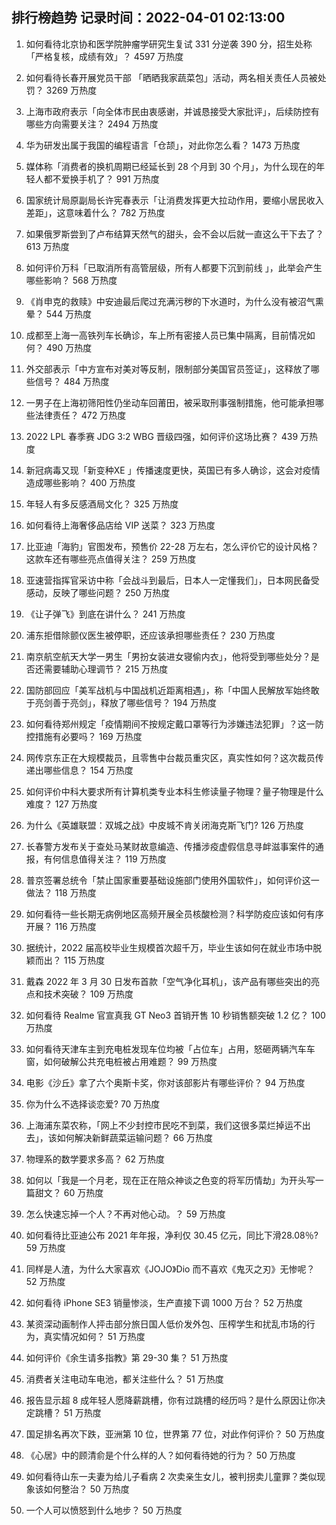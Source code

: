 
## 排行榜趋势 记录时间：2022-04-01 02:13:00
  
  1. 如何看待北京协和医学院肿瘤学研究生复试 331 分逆袭 390 分，招生处称「严格复核，成绩有效」？ 4597 万热度
    
  2. 如何看待长春开展党员干部 「晒晒我家蔬菜包」活动，两名相关责任人员被处罚？ 3269 万热度
    
  3. 上海市政府表示「向全体市民由衷感谢，并诚恳接受大家批评」，后续防控有哪些方向需要关注？ 2494 万热度
    
  4. 华为研发出属于我国的编程语言「仓颉」，对此你怎么看？ 1473 万热度
    
  5. 媒体称「消费者的换机周期已经延长到 28 个月到 30 个月」，为什么现在的年轻人都不爱换手机了？ 991 万热度
    
  6. 国家统计局原副局长许宪春表示「让消费发挥更大拉动作用，要缩小居民收入差距」，这意味着什么？ 782 万热度
    
  7. 如果俄罗斯尝到了卢布结算天然气的甜头，会不会以后就一直这么干下去了？ 613 万热度
    
  8. 如何评价万科「已取消所有高管层级，所有人都要下沉到前线 」，此举会产生哪些影响？ 568 万热度
    
  9. 《肖申克的救赎》中安迪最后爬过充满污秽的下水道时，为什么没有被沼气熏晕？ 544 万热度
    
  10. 成都至上海一高铁列车长确诊，车上所有密接人员已集中隔离，目前情况如何？ 490 万热度
    
  11. 外交部表示「中方宣布对美对等反制，限制部分美国官员签证」，这释放了哪些信号？ 484 万热度
    
  12. 一男子在上海初筛阳性仍坐动车回莆田，被采取刑事强制措施，他可能承担哪些法律责任？ 472 万热度
    
  13. 2022 LPL 春季赛 JDG 3:2 WBG 晋级四强，如何评价这场比赛？ 439 万热度
    
  14. 新冠病毒又现「新变种XE 」传播速度更快，英国已有多人确诊，这会对疫情造成哪些影响？ 400 万热度
    
  15. 年轻人有多反感酒局文化？ 325 万热度
    
  16. 如何看待上海奢侈品店给 VIP 送菜？ 323 万热度
    
  17. 比亚迪「海豹」官图发布，预售价 22-28 万左右，怎么评价它的设计风格？这款车还有哪些亮点值得关注？ 259 万热度
    
  18. 亚速营指挥官采访中称「会战斗到最后，日本人一定懂我们」，日本网民备受感动，反映了哪些问题？ 250 万热度
    
  19. 《让子弹飞》到底在讲什么？ 241 万热度
    
  20. 浦东拒借除颤仪医生被停职，还应该承担哪些责任？ 230 万热度
    
  21. 南京航空航天大学一男生「男扮女装进女寝偷内衣」，他将受到哪些处分？是否还需要辅助心理调节？ 215 万热度
    
  22. 国防部回应「美军战机与中国战机近距离相遇」，称「中国人民解放军始终敢于亮剑善于亮剑」，释放了哪些信号？ 194 万热度
    
  23. 如何看待郑州规定「疫情期间不按规定戴口罩等行为涉嫌违法犯罪」？这一防控措施有必要吗？ 169 万热度
    
  24. 网传京东正在大规模裁员，且零售中台裁员重灾区，真实性如何？这次裁员传递出哪些信息？ 154 万热度
    
  25. 如何评价中科大要求所有计算机类专业本科生修读量子物理？量子物理是什么难度？ 127 万热度
    
  26. 为什么《英雄联盟：双城之战》中皮城不肯关闭海克斯飞门? 126 万热度
    
  27. 长春警方发布关于查处马某财故意编造、传播涉疫虚假信息寻衅滋事案件的通报，有何信息值得关注？ 119 万热度
    
  28. 普京签署总统令「禁止国家重要基础设施部门使用外国软件」，如何评价这一做法？ 118 万热度
    
  29. 如何看待一些长期无病例地区高频开展全员核酸检测？科学防疫应该如何有序开展？ 116 万热度
    
  30. 据统计，2022 届高校毕业生规模首次超千万，毕业生该如何在就业市场中脱颖而出？ 115 万热度
    
  31. 戴森 2022 年 3 月 30 日发布首款「空气净化耳机」，该产品有哪些突出的亮点和技术突破？ 109 万热度
    
  32. 如何看待 Realme 官宣真我 GT Neo3 首销开售 10 秒销售额突破 1.2 亿？ 100 万热度
    
  33. 如何看待天津车主到充电桩发现车位均被「占位车」占用，怒砸两辆汽车车窗，如何破解公共充电桩被占用难题？ 99 万热度
    
  34. 电影《沙丘》拿了六个奥斯卡奖，你对该部影片有哪些评价？ 94 万热度
    
  35. 你为什么不选择谈恋爱? 70 万热度
    
  36. 上海浦东菜农称，「网上不少封控市民吃不到菜，我们这很多菜烂掉运不出去」，该如何解决新鲜蔬菜运输问题？ 66 万热度
    
  37. 物理系的数学要求多高？ 62 万热度
    
  38. 如何以「我是一个月老，现在正在陪众神谈之色变的将军历情劫」为开头写一篇甜文？ 60 万热度
    
  39. 怎么快速忘掉一个人？不再对他心动。？ 59 万热度
    
  40. 如何看待比亚迪公布 2021 年年报，净利仅 30.45 亿元，同比下滑28.08％? 59 万热度
    
  41. 同样是人渣，为什么大家喜欢《JOJO》Dio 而不喜欢《鬼灭之刃》无惨呢？ 52 万热度
    
  42. 如何看待 iPhone SE3 销量惨淡，生产直接下调 1000 万台？ 52 万热度
    
  43. 某资深动画制作人抨击部分旅日国人低价发外包、压榨学生和扰乱市场的行为，真实情况如何？ 51 万热度
    
  44. 如何评价《余生请多指教》第 29-30 集？ 51 万热度
    
  45. 消费者关注电动车电池，都关注些什么？ 51 万热度
    
  46. 报告显示超 8 成年轻人愿降薪跳槽，你有过跳槽的经历吗？是什么原因让你决定跳槽？ 51 万热度
    
  47. 国足排名再次下跌，亚洲第 10 位，世界第 77 位，对此作何评价？ 50 万热度
    
  48. 《心居》中的顾清俞是个什么样的人？如何看待她的行为？ 50 万热度
    
  49. 如何看待山东一夫妻为给儿子看病 2 次卖亲生女儿，被判拐卖儿童罪？类似现象该如何整治？ 50 万热度
    
  50. 一个人可以愤怒到什么地步？ 50 万热度
    